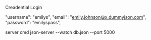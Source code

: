 Creadential Login

"username": "emilys",
"email": "emily.johnson@x.dummyjson.com",
"password": "emilyspass",


server cmd
json-server --watch db.json --port 5000